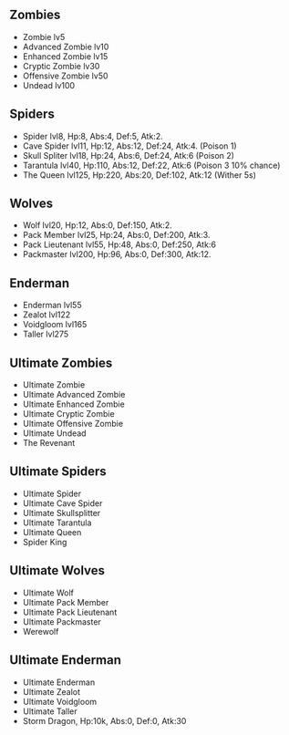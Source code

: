 ## Zombies
- Zombie lv5
- Advanced Zombie lv10
- Enhanced Zombie lv15
- Cryptic Zombie lv30
- Offensive Zombie lv50
- Undead lv100

## Spiders
- Spider lvl8, Hp:8, Abs:4, Def:5, Atk:2.
- Cave Spider lvl11, Hp:12, Abs:12, Def:24, Atk:4. (Poison 1)
- Skull Spliter lvl18, Hp:24, Abs:6, Def:24, Atk:6 (Poison 2)
- Tarantula lvl40, Hp:110, Abs:12, Def:22, Atk:6 (Poison 3 10% chance)
- The Queen lvl125, Hp:220, Abs:20, Def:102, Atk:12 (Wither 5s)

## Wolves
- Wolf lvl20, Hp:12, Abs:0, Def:150, Atk:2.
- Pack Member lvl25, Hp:24, Abs:0, Def:200, Atk:3.
- Pack Lieutenant lvl55, Hp:48, Abs:0, Def:250, Atk:6
- Packmaster lvl200, Hp:96, Abs:0, Def:300, Atk:12.

## Enderman
- Enderman lvl55
- Zealot lvl122
- Voidgloom lvl165
- Taller lvl275

## Ultimate Zombies
- Ultimate Zombie
- Ultimate Advanced Zombie
- Ultimate Enhanced Zombie
- Ultimate Cryptic Zombie
- Ultimate Offensive Zombie
- Ultimate Undead
- The Revenant

## Ultimate Spiders
- Ultimate Spider
- Ultimate Cave Spider
- Ultimate Skullsplitter
- Ultimate Tarantula
- Ultimate Queen
- Spider King

## Ultimate Wolves
- Ultimate Wolf
- Ultimate Pack Member
- Ultimate Pack Lieutenant
- Ultimate Packmaster
- Werewolf

## Ultimate Enderman
- Ultimate Enderman
- Ultimate Zealot
- Ultimate Voidgloom
- Ultimate Taller
- Storm Dragon, Hp:10k, Abs:0, Def:0, Atk:30
